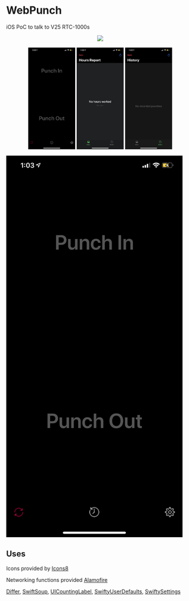 # WebPunch
iOS PoC to talk to V25 RTC-1000s

<p align="center">
  <img src="https://www.icontime.com/wp-content/uploads/2017/09/RTC-1000.jpg" width="50%">
</p>

<p align="center">
  <img src="https://raw.githubusercontent.com/128keaton/WebPunch/master/Repository%20Resources/screenshot1.png" width="25%">
  <img src="https://raw.githubusercontent.com/128keaton/WebPunch/master/Repository%20Resources/screenshot2.png" width="25%">
  <img src="https://raw.githubusercontent.com/128keaton/WebPunch/master/Repository%20Resources/screenshot3.png" width="25%">
 </p>

![](https://github.com/128keaton/WebPunch/blob/master/Repository%20Resources/screenshot1.png?raw=true|width=100)

## Uses
Icons provided by [Icons8](https://icons8.com/license/)

Networking functions provided [Alamofire](https://github.com/Alamofire/Alamofire/blob/master/LICENSE)

[Differ](https://github.com/tonyarnold/Differ/blob/master/LICENSE.md), [SwiftSoup](https://github.com/scinfu/SwiftSoup/blob/master/README.md), [UICountingLabel](https://github.com/dataxpress/UICountingLabel), [SwiftyUserDefaults](https://github.com/radex/SwiftyUserDefaults/blob/master/LICENSE), [SwiftySettings](https://github.com/128keaton/SwiftySettings/blob/master/LICENSE)
